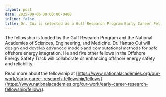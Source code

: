 ```yaml
---
layout: post
date: 2025-09-06 00:00:00-0400
inline: false
title: Dr. Cui is selected as a Gulf Research Program Early Career Fellow
---
```

The fellowship is funded by the Gulf Research Program and the National Academies
of Sciences, Engineering, and Medicine. Dr. Hantao Cui will design and develop
advanced models and computational methods for safe offshore energy integration.
He and five other fellows in the Offshore Energy Safety Track will collaborate
on enhancing offshore energy safety and reliability.

Read more about the fellowship at [https://www.nationalacademies.org/our-work/early-career-research-fellowship/fellows](https://www.nationalacademies.org/our-work/early-career-research-fellowship/fellows).
